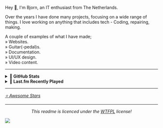 Hey 👋, I'm Bjorn, an IT enthusiast from The Netherlands.

Over the years I have done many projects, focusing on a wide range of things. I love working on anything that includes tech - Coding, repairing, making.

A couple of examples of what I have made;<br>
» Websites.<br>
» Guitar(-pedal)s.<br>
» Documentation.<br>
» UI/UX design.<br>
» Video content.<br>

---

<details>
<summary><b>💖 GitHub Stats</b></summary>

![Metrics](https://github.com/WalkxCode/WalkxCode/blob/master/github-metrics.svg)
</details>

	
<details>
<summary><b>🎵 Last.fm Recently Played</b></summary>

[![My Last.fm](https://lastfm-recently-played.vercel.app/api?user=WalkxNL&loved=true)](https://www.last.fm/user/WalkxNL)

</details>

---
<i><a href="https://github.com/walkxcode/stars">⭐ Awesome Stars</a></i>

---
<p align="center">
  <i>This readme is licenced under the <a href="https://raw.githubusercontent.com/walkxcode/walkxcode/master/LICENSE">WTFPL</a> license!
</p>
	
[![](https://visitcount.itsvg.in/api?id=walkxcode&label=Profile%20Views&color=2&pretty=false)](https://visitcount.itsvg.in)

